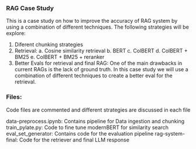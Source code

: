 ### RAG Case Study

This is a case study on how to improve the accuracy of RAG system by using a combination of different techniques.
The following strategies will be explore:
1. Diferent chunking strategies
2. Retrieval: 
    a. Cosine similarity retrieval
    b. BERT
    c. ColBERT
    d. ColBERT + BM25
    e. ColBERT + BM25 + reranker
3. Better Evals for retrieval and final RAG: One of the main drawbacks in current RAGs is the lack of ground truth. In this case study we will use a combination of different techniques to create a better eval for the retrieval.



### Files:
Code files are commented and different strategies are discussed in each file

data-preprocess.ipynb: Contains pipeline for Data ingestion and chunking
train_pylate.py: Code to fine tune modernBERT for similarity search
eval_set_generator: Contains code for the evaluation pipeline
rag-system-final: Code for the retriever and final LLM response
